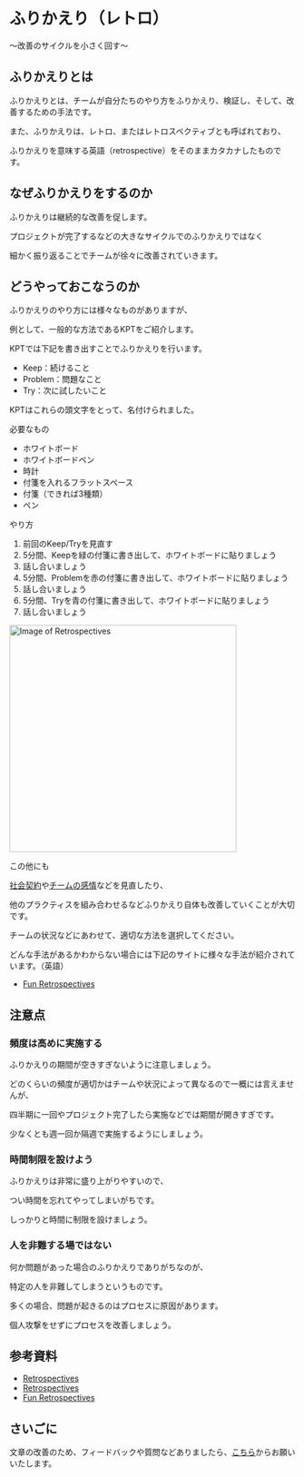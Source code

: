 # ふりかえり（レトロ）

〜改善のサイクルを小さく回す〜

## ふりかえりとは

ふりかえりとは、チームが自分たちのやり方をふりかえり、検証し、そして、改善するための手法です。

また、ふりかえりは、レトロ、またはレトロスペクティブとも呼ばれており、

ふりかえりを意味する英語（retrospective）をそのままカタカナしたものです。

## なぜふりかえりをするのか

ふりかえりは継続的な改善を促します。

プロジェクトが完了するなどの大きなサイクルでのふりかえりではなく

細かく振り返ることでチームが徐々に改善されていきます。

## どうやっておこなうのか

ふりかえりのやり方には様々なものがありますが、

例として、一般的な方法であるKPTをご紹介します。

KPTでは下記を書き出すことでふりかえりを行います。

* Keep：続けること
* Problem：問題なこと
* Try：次に試したいこと

KPTはこれらの頭文字をとって、名付けられました。

必要なもの

* ホワイトボード
* ホワイトボードペン
* 時計
* 付箋を入れるフラットスペース
* 付箋（できれば3種類）
* ペン

やり方

1. 前回のKeep/Tryを見直す
2. 5分間、Keepを緑の付箋に書き出して、ホワイトボードに貼りましょう
3. 話し合いましょう
4. 5分間、Problemを赤の付箋に書き出して、ホワイトボードに貼りましょう
5. 話し合いましょう
6. 5分間、Tryを青の付箋に書き出して、ホワイトボードに貼りましょう
7. 話し合いましょう

<img src="/retrospectives.jpg" alt="Image of Retrospectives" width="400"/>

この他にも

[社会契約](/agile/social-contract)や[チームの感情](/agile/team-sentiment)などを見直したり、

他のプラクティスを組み合わせるなどふりかえり自体も改善していくことが大切です。

チームの状況などにあわせて、適切な方法を選択してください。

どんな手法があるかわからない場合には下記のサイトに様々な手法が紹介されています。（英語）

* [Fun Retrospectives](http://www.funretrospectives.com/)

## 注意点

### 頻度は高めに実施する

ふりかえりの期間が空きすぎないように注意しましょう。

どのくらいの頻度が適切かはチームや状況によって異なるので一概には言えませんが、

四半期に一回やプロジェクト完了したら実施などでは期間が開きすぎです。

少なくとも週一回か隔週で実施するようにしましょう。

### 時間制限を設けよう

ふりかえりは非常に盛り上がりやすいので、

つい時間を忘れてやってしまいがちです。

しっかりと時間に制限を設けましょう。

### 人を非難する場ではない

何か問題があった場合のふりかえりでありがちなのが、

特定の人を非難してしまうというものです。

多くの場合、問題が起きるのはプロセスに原因があります。

個人攻撃をせずにプロセスを改善しましょう。

## 参考資料
* [Retrospectives](https://openpracticelibrary.com/practice/retrospectives/)
* [Retrospectives](https://www.atlassian.com/team-playbook/plays/retrospective)
* [Fun Retrospectives](http://www.funretrospectives.com/)

## さいごに

文章の改善のため、フィードバックや質問などありましたら、[こちら](https://forms.gle/TKUJ2Gs9EoH2jQvp7)からお願いいたします。
